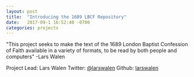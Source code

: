 ```yaml
---
layout: post
title:  "Introducing the 1689 LBCF Repository"
date:   2017-09-1 16:52:40 -0700
categories: projects
---
```


"This project seeks to make the text of the 1689 London Baptist Confession of Faith available in a variety of formats, to be read by both people and computers" -Lars Walen

Project Lead: Lars Walen
Twitter: [@larswalen](https://twitter.com/larswalen)
Github: [larswalen](https://github.com/lwalen)
